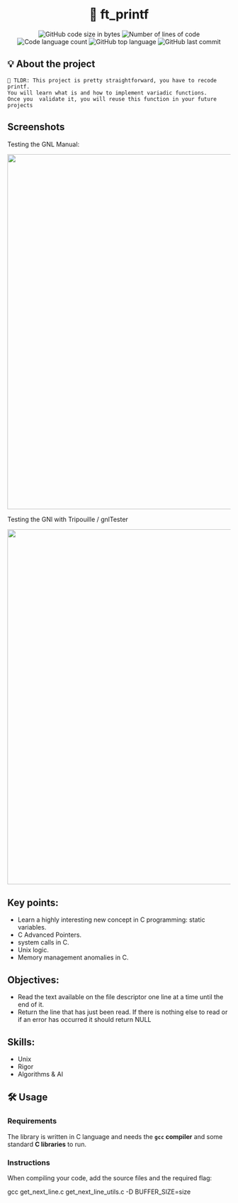 <h1 align="center">
	📖 ft_printf
</h1>

<p align="center">
	<img alt="GitHub code size in bytes" src="https://img.shields.io/github/languages/code-size/LeonMoreno/ft_printf-Line?color=yellow">
	<img alt="Number of lines of code" src="https://img.shields.io/tokei/lines/github/LeonMoreno/ft_printf-Line?color=critical"/>
	<img alt="Code language count" src="https://img.shields.io/github/languages/count/LeonMoreno/ft_printf-Line?color=yellow"/>
	<img alt="GitHub top language" src="https://img.shields.io/github/languages/top/LeonMoreno/ft_printf-Line?color=blue"/>
	<img alt="GitHub last commit" src="https://img.shields.io/github/last-commit/LeonMoreno/ft_printf-Line?color=green"/>
</p>


## 💡 About the project

	🚀 TLDR: This project is pretty straightforward, you have to recode printf.
	You will learn what is and how to implement variadic functions. 
	Once you  validate it, you will reuse this function in your future projects


## Screenshots

Testing the GNL Manual:

<img src="img/gnl.png" width="800"/>

Testing the GNl with  Tripouille / gnlTester 

<img src="img/gnl_test.png" width="800"/>

## Key points:
* Learn a highly interesting new concept in C programming: static variables.
* C Advanced Pointers.
* system calls in C.
* Unix logic.
* Memory management anomalies in C.


## Objectives:
* Read the text available on the file descriptor one line at a time until the end of it.
* Return the line that has just been read. If there is nothing else to read or if an error has occurred it should return NULL


## Skills:
* Unix
* Rigor
* Algorithms & AI


## 🛠️ Usage

### Requirements

The library is written in C language and needs the **`gcc` compiler** and some standard **C libraries** to run.

### Instructions

When compiling your code, add the source files and the required flag:

gcc get_next_line.c get_next_line_utils.c -D BUFFER_SIZE=size

